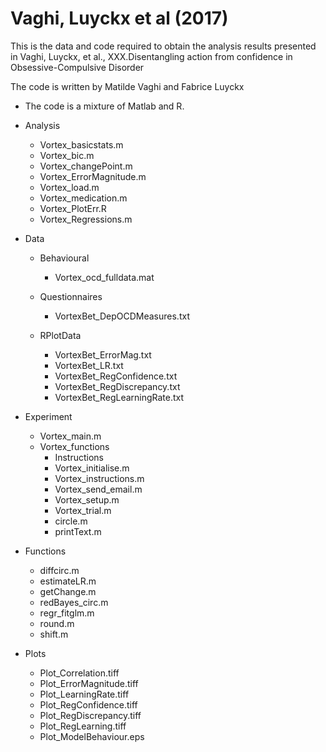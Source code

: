 # Vaghi, Luyckx et al (2017)

This is the data and code required to obtain the analysis results presented in Vaghi, Luyckx, et al., XXX.Disentangling action from confidence in Obsessive-Compulsive Disorder

The code is written by Matilde Vaghi and Fabrice Luyckx

- The code is a mixture of Matlab and R. 

- Analysis
  	- Vortex_basicstats.m
 	- Vortex_bic.m
 	- Vortex_changePoint.m 
  	- Vortex_ErrorMagnitude.m
  	- Vortex_load.m
  	- Vortex_medication.m 
 	- Vortex_PlotErr.R
 	- Vortex_Regressions.m 

- Data 
  	- Behavioural 
  		- Vortex_ocd_fulldata.mat 

 	- Questionnaires
		- VortexBet_DepOCDMeasures.txt 

	 - RPlotData
		- VortexBet_ErrorMag.txt
		- VortexBet_LR.txt
		- VortexBet_RegConfidence.txt
		- VortexBet_RegDiscrepancy.txt
		- VortexBet_RegLearningRate.txt
  
- Experiment
	- Vortex_main.m 
	- Vortex_functions
		- Instructions
		- Vortex_initialise.m
		- Vortex_instructions.m
		- Vortex_send_email.m
		- Vortex_setup.m
		- Vortex_trial.m
		- circle.m
		- printText.m
		
- Functions 
	- diffcirc.m
	- estimateLR.m
	- getChange.m 
	- redBayes_circ.m
	- regr_fitglm.m
	- round.m
	- shift.m

- Plots
	- Plot_Correlation.tiff
	- Plot_ErrorMagnitude.tiff
	- Plot_LearningRate.tiff
	- Plot_RegConfidence.tiff
	- Plot_RegDiscrepancy.tiff
	- Plot_RegLearning.tiff
	- Plot_ModelBehaviour.eps
